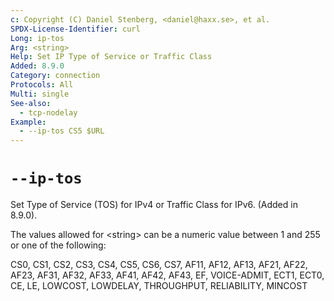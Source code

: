 ```yaml
---
c: Copyright (C) Daniel Stenberg, <daniel@haxx.se>, et al.
SPDX-License-Identifier: curl
Long: ip-tos
Arg: <string>
Help: Set IP Type of Service or Traffic Class
Added: 8.9.0
Category: connection
Protocols: All
Multi: single
See-also:
  - tcp-nodelay
Example:
  - --ip-tos CS5 $URL
---
```


# `--ip-tos`

Set Type of Service (TOS) for IPv4 or Traffic Class for IPv6. (Added in 8.9.0).

The values allowed for \<string\> can be a numeric value between 1 and 255
or one of the following:

CS0, CS1, CS2, CS3, CS4, CS5, CS6, CS7, AF11, AF12, AF13, AF21, AF22, AF23,
AF31, AF32, AF33, AF41, AF42, AF43, EF, VOICE-ADMIT, ECT1, ECT0, CE, LE,
LOWCOST, LOWDELAY, THROUGHPUT, RELIABILITY, MINCOST
